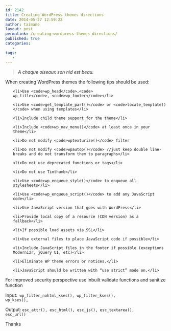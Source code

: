 ```yaml
---
id: 2142
title: Creating WordPress themes directions
date: 2014-05-27 12:59:22
author: taimane
layout: post
permalink: /creating-wordpress-themes-directions/
published: true
categories:
   -
tags:
   -
---
```

<blockquote><i style="color: #252525;">A chaque oiseaux son nid est beau.</i></blockquote>
When creating WordPress themes the following tips should be used:
<ul>
	<li>Use <code>wp_head</code>,<code> wp_title</code>, <code>wp_footer</code></li>
	<li>Use <code>get_template_part()</code> or <code>locate_template()</code> when using templates</li>
	<li>Include child theme support for the theme</li>
	<li>Include <code>wp_nav_menu()</code> at least once in your theme</li>
	<li>Do not modify <code>wptexturize()</code> filter 
	<li>Do not modify <code>wpautop()</code> //just keep double line-breaks and do not transform them to paragraphs</li>
	<li>Do not use deprecated functions or tags</li>
	<li>Do not use Timthumb</li>
	<li>Use <code>wp_enqueue_style()</code> to enqueue all stylesheets</li>
	<li>Use <code>wp_enqueue_script()</code> to add any JavaScript code</li>
	<li>Use JavaScript version that goes with WordPress</li>
	<li>Provide local copy of a resource (CDN version) as a fallback</li>
	<li>If possible load assets via SSL</li>
	<li>Use external files to place JavaScript code if possible</li>
	<li>Include JavaScript files in the footer if possible (exceptions Modernizr, jQuery UI, etc)</li>
	<li>Eliminate WP theme errors or notices.</li>
	<li>JavaScript should be written with “use strict” mode on.</li>
</ul>
For improved security perspective use inbuilt validate functions and sanitize function
Input:<code> wp_filter_nohtml_kses(), wp_filter_kses(), wp_kses(),</code>
Output: <code>esc_attr(), esc_html(), esc_js(), esc_textarea(), esc_url()</code>

Thanks  

